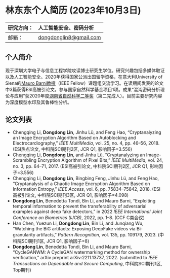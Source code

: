 # 林东东个人简历 (2023年10月3日)
|研究方向：|人工智能安全、密码分析|
|:---|:---|
|邮箱：|dongdonglin8@gmail.com|

## 个人简介
现于深圳大学电子与信息工程学院攻读博士研究生学位。研究兴趣包括多媒体取证以及人工智能安全。2020年获得国家公派出国留学资格，在意大利University of Siena的[Mauro Barni教授](http://clem.dii.unisi.it/~vipp/mbarni.html)（IEEE Fellow）课题组交流学习。在读期间发表的论文中3篇获得ESI高被引论文。参与国家自然科学基金项目1项。成果“混沌密码分析理论与应用”获2020年度[湖南省自然科学二等奖](http://kjt.hunan.gov.cn/kjt/xxgk/tzgg/tzgg_1/202101/t20210115_14141242.html)（第二完成人）。目前主要研究内容为深度模型水印及其鲁棒性分析。

## 论文列表
-	Chengqing Li, **Dongdong Lin**, Jinhu Lü, and Feng Hao, “Cryptanalyzing an Image Encryption Algorithm Based on Autoblocking and Electrocardiography,” *IEEE MultiMedia*, vol. 25, no. 4, pp. 46–56, 2018. (ESI热点论文, 中科院SCI期刊2区, JCR Q1, 影响因子=3.556)
-	Chengqing Li, **Dongdong Lin**, and Jinhu Lü, “Cryptanalyzing an Image-Scrambling Encryption Algorithm of Pixel Bits,” *IEEE MultiMedia*, vol. 24, no. 3, pp. 64–71, 2017. (ESI高被引论文, 中科院SCI期刊2区, JCR Q1, 影响因子=3.556)
-	Chengqing Li, **Dongdong Lin**, Bingbing Feng, Jinhu Lü, and Feng Hao, “Cryptanalysis of a Chaotic Image Encryption Algorithm Based on Information Entropy,” *IEEE Access*, vol. 6, pp. 75834–75842, 2018. (ESI高被引论文, 中科院SCI期刊3区, JCR Q1, 影响因子=4.098)
-	**Dongdong Lin**, Benedetta Tondi, Bin Li, and Mauro Barni, “Exploiting temporal information to prevent the transferability of adversarial examples against deep fake detectors,” in 2022 *IEEE International Joint Conference on Biometrics (IJCB)*, 2022, pp. 1–8. (CCF C类会议)
-	Han Chen, Yuezun Li, **Dongdong Lin**, Bin Li, and Junqiang Wu, “Watching the BiG artifacts: Exposing DeepFake videos via Bi-granularity artifacts,” *Pattern Recognition*, vol. 135, pp. 109179, 2023. (中科院SCI期刊1区, JCR Q1, 影响因子=8)
-	**Dongdong Lin**, Benedetta Tondi, Bin Li, and Mauro Barni, “CycleGANWM: A CycleGAN watermarking method for ownership verification,” arXiv preprint arXiv:2211.13737, 2022. (submitted to *IEEE Transactions on Dependable and Secure Computing*, 中科院SCI期刊1区, Top期刊)
